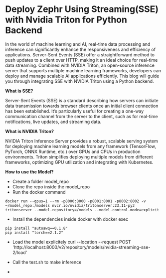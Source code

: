 # Deploy Zephr Using Streaming(SSE) with Nvidia Triton for Python Backend 


In the world of machine learning and AI, real-time data processing and inference can significantly enhance the responsiveness and efficiency of applications. Server-Sent Events (SSE) offer a straightforward method to push updates to a client over HTTP, making it an ideal choice for real-time data streaming. Combined with NVIDIA Triton, an open-source inference server that supports multiple machine learning frameworks, developers can deploy and manage scalable AI applications efficiently. This blog will guide you through integrating SSE with NVIDIA Triton using a Python backend.

**What is SSE?**

Server-Sent Events (SSE) is a standard describing how servers can initiate data transmission towards browser clients once an initial client connection has been established. It’s particularly useful for creating a one-way communication channel from the server to the client, such as for real-time notifications, live updates, and streaming data.

**What is NVIDIA Triton?**

NVIDIA Triton Inference Server provides a robust, scalable serving system for deploying machine learning models from any framework (TensorFlow, PyTorch, ONNX Runtime, etc.) over GPUs and CPUs in production environments. Triton simplifies deploying multiple models from different frameworks, optimizing GPU utilization and integrating with Kubernetes.

**How to use the Model?**

* Create a folder model_repo
* Clone the repo inside the model_repo
* Run the docker command
```
docker run --gpus=1 --rm -p8000:8000 -p8001:8001 -p8002:8002 -v ~/model_repo:/models nvcr.io/nvidia/tritonserver:23.11-py3 tritonserver --model-repository=/models --model-control-mode=explicit
```
* Install the dependencies inside docker with docker exec 
```
pip install "autoawq==0.1.8"
pip install "torch==2.1.2"
```
* Load the model explicitely
curl --location --request POST 'http://localhost:8000/v2/repository/models/nvidia-streaming-sse-2/load'
* Call the test.sh to make inference 

* 
